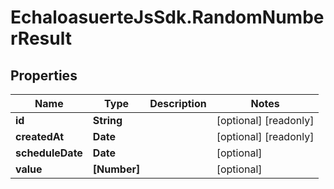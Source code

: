 # EchaloasuerteJsSdk.RandomNumberResult

## Properties

Name | Type | Description | Notes
------------ | ------------- | ------------- | -------------
**id** | **String** |  | [optional] [readonly] 
**createdAt** | **Date** |  | [optional] [readonly] 
**scheduleDate** | **Date** |  | [optional] 
**value** | **[Number]** |  | [optional] 


